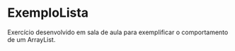 # ExemploLista
Exercício desenvolvido em sala de aula para exemplificar o comportamento de um ArrayList.
